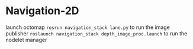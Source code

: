 # Navigation-2D
launch octomap
```rosrun navigation_stack lane.py``` to run the image publisher
```roslaunch navigation_stack depth_image_proc.launch``` to run the nodelet manager
 
